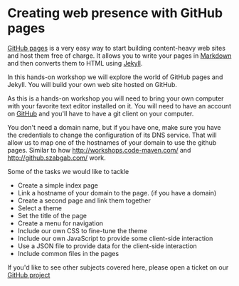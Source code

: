 # Creating web presence with GitHub pages

[GitHub pages](https://pages.github.com/) is a very easy way to start building content-heavy web sites and host them free of charge. It allows you to write your pages in [Markdown](https://en.wikipedia.org/wiki/Markdown) and then converts them to HTML using [Jekyll](https://jekyllrb.com/).

In this hands-on workshop we will explore the world of GitHub pages and Jekyll. You will build your own web site hosted on GitHub.

As this is a hands-on workshop you will need to bring your own computer with your favorite text editor installed on it.
You will need to have an account on [GitHub](https://github.com/) and you'll have to have a git client on your computer.


You don't need a domain name, but if you have one, make sure you have the credentials to change the configuration of its
DNS service. That will allow us to map one of the hostnames of your domain to use the github pages. Similar to how
http://workshops.code-maven.com/ and http://github.szabgab.com/ work.


Some of the tasks we would like to tackle

* Create a simple index page
* Link a hostname of your domain to the page. (if you have a domain)
* Create a second page and link them together
* Select a theme
* Set the title of the page
* Create a menu for navigation
* Include our own CSS to fine-tune the theme
* Include our own JavaScript to provide some client-side interaction
* Use a JSON file to provide data for the client-side interaction
* Include common files in the pages


If you'd like to see other subjects covered here, please open a ticket on our
[GitHub project](https://github.com/szabgab/workshops/)

